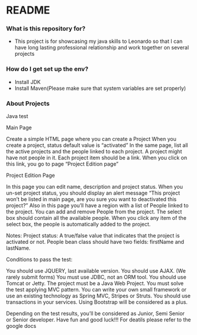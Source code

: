 # README #
### What is this repository for? ###

* This project is for showcasing my java skills to Leonardo so that I can have long lasting professional relationship and work together on several projects


### How do I get set up the env? ###

* Install JDK
* Install Maven(Please make sure that system variables are set properly)

### About Projects ###

Java test

Main Page

Create a simple HTML page where you can create a Project
When you create a project, status default value is “activated”
In the same page, list all the active projects and the people linked to each project. 
A project might have not people in it.
Each project item should be a link. When you click on this link, you go to page “Project Edition page”



Project Edition Page

In this page you can edit name, description and project status. 
When you un-set project status, you should display an alert message “This project won’t be listed in main page, are you sure you want to deactivated this project?”
Also in this page you’ll have a region with a list of People linked to the project. You can add and remove People from the project. 
The select box should contain all the available people. When you click any item of the select box, the people is automatically added to the project. 


Notes:
Project status: A true/false value that indicates that the project is activated or not. 
People bean class should have two fields: firstName and lastName.

Conditions to pass the test:

You should use JQUERY, last available version. 
You should use AJAX. (We rarely submit forms)
You must use JDBC, not an ORM tool. 
You should use Tomcat or Jetty. 
The project must be a Java Web Project. 
You must solve the test applying MVC pattern. You can write your own small framework or use an existing technology as Spring MVC, Stripes or Struts. 
You should use transactions in your services. 
Using Bootstrap will be considered as a plus. 

Depending on the test results, you’ll be considered as Junior, Semi Senior or Senior developer.
Have fun and good luck!!!
For deatils please refer to the google docs


